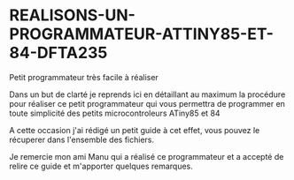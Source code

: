 # REALISONS-UN-PROGRAMMATEUR-ATTINY85-ET-84-DFTA235
Petit programmateur très facile à réaliser

Dans un but de clarté je reprends ici en détaillant au maximum la procédure pour réaliser ce petit programmateur qui vous permettra de programmer en toute simplicité des petits microcontroleurs ATiny85 et 84

A cette occasion j'ai rédigé un petit guide à cet effet, vous pouvez le récuperer dans l'ensemble des fichiers.

Je remercie mon ami Manu qui a réalisé ce programmateur et a accepté de relire ce guide et m'apporter quelques remarques.
